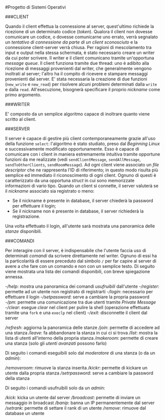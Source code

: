 #Progetto di Sistemi Operativi

###CLIENT

Quando il client effettua la connessione al server, quest'ultimo richiede la ricezione di un determinato codice (*token*). Qualora il client non dovesse comunicare un codice, o dovesse comunicarne uno errato, verrà segnalato un *tentativo di connessione da parte di un client sconosciuto* e la connessione client-server verrà chiusa.
Per ragioni di mescolamento tra input e output nella stessa schermata, è stato necessario creare un writer da cui poter scrivere. Il writer e il client comunicano tramite un'opportuna *message queue*. Il client funziona tramite due thread: uno è adibito alla ricezione di messaggi provenienti dal writer, che generalmente vengono inoltrati al server; l'altro ha il compito di ricevere e stampare messaggi provenienti dal server. E' stata necessaria la creazione di due funzioni (`new_write` e `new_read`) per risolvere alcuni problemi determinati dalla `write` e dalla `read`.
All'esecuzione, bisognerà specificare il proprio *nickname* come primo argomento. 

###WRITER

E' composto da un semplice algoritmo capace di inoltrare quanto viene scritto al client.

###SERVER

Il server è capace di gestire più client contemporaneamente grazie all'uso della funzione `select`: l'algoritmo è stato studiato, preso dal *Beginning Linux* e successivamente modificato opportunamente. Esso è capace di comunicare con i client in maniera estremamente intuitiva tramite opportune funzioni da me realizzate (vedi `sendClientMessage`, `sendAllMessage`, `sendToOtherClients`, `sendRoomMessage`).
Ad ogni client viene associato un *file descriptor* che ne rappresenta l'ID di riferimento; in questo modo risulta più semplice ed immediato il riconoscimento di ogni client. Ognuno di questi è caratterizzato da una opportuna *struct* in cui sono memorizzate informazioni di vario tipo.
Quando un client si connette, il server valuterà se il *nickname* associato sia registrato o meno:

* Se il nickname è presente in database, il server chiederà la password per effettuare il login;
* Se il nickname non è presente in database, il server richiederà la registrazione.

Una volta effettuato il login, all'utente sarà mostrata una panoramica delle *stanze* disponibili.

###COMANDI

Per interagire con il server, è indispensabile che l'utente faccia uso di determinati *comandi* da scrivere direttamente nel writer. Ognuno di essi ha la particolarità di essere preceduto dal simbolo `/` per far capire al server di avere a che fare con un comando e non con un semplice testo. Di seguito viene mostrata una lista dei comandi disponibili, con breve spiegazione annessa.

-*/help*: mostra una panoramica dei comandi *usufruibili* dall'utente
-*/register*: permette ad un utente non registrato di registrarti
-*/login*: necessario per effettuare il login
-*/setpassword*: serve a cambiare la propria password
-*/pm*: permette una comunicazione tra due utenti tramite *Private Message*
-*/clear*: esegue *clear* nel client per pulire la shell (operazione effettuata tramite una `fork` e una `execlp` nel client)
-*/exit*: disconnette il client dal server

*/refresh*: aggiorna la panoramica delle stanze
*/join*: permette di accedere ad una stanza
*/leave*: fa abbandonare la stanza in cui ci si trova
*/list*: mostra la lista di utenti all'interno della propria stanza
*/makeroom*: permette di creare una stanza (solo gli *utenti avanzati* possono farlo)

Di seguito i comandi eseguibili solo dal *moderatore* di una stanza (o da un *admin*):

*/removeroom*: rimuove la stanza inserita
*/kickr*: permette di kickare un utente dalla propria stanza
*/setrpassword*: serve a cambiare la password della stanza

Di seguito i comandi usufruibili solo da un *admin*:

*/kick*: kicka un utente dal server
*/broadcast*: permette di inviare un messaggio in broadcast
*/banip*: banna un IP permanentemente dal server
*/setrank*: permette di settare il rank di un utente
*/remove*: rimuove dal database un utente

